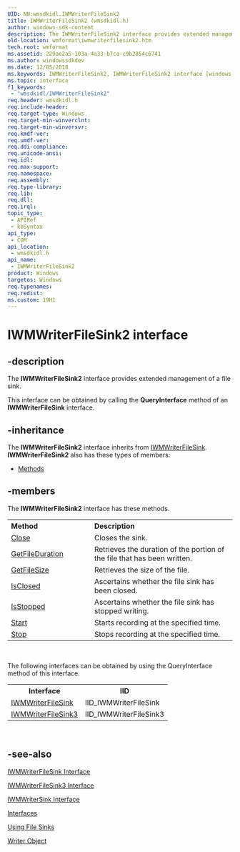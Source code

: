 ```yaml
---
UID: NN:wmsdkidl.IWMWriterFileSink2
title: IWMWriterFileSink2 (wmsdkidl.h)
author: windows-sdk-content
description: The IWMWriterFileSink2 interface provides extended management of a file sink.This interface can be obtained by calling the QueryInterface method of an IWMWriterFileSink interface.
old-location: wmformat\iwmwriterfilesink2.htm
tech.root: wmformat
ms.assetid: 229ae2a5-103a-4a33-b7ca-c9b2854c6741
ms.author: windowssdkdev
ms.date: 12/05/2018
ms.keywords: IWMWriterFileSink2, IWMWriterFileSink2 interface [windows Media Format], IWMWriterFileSink2 interface [windows Media Format],described, IWMWriterFileSink2Interface, wmformat.iwmwriterfilesink2, wmsdkidl/IWMWriterFileSink2
ms.topic: interface
f1_keywords: 
 - "wmsdkidl/IWMWriterFileSink2"
req.header: wmsdkidl.h
req.include-header: 
req.target-type: Windows
req.target-min-winverclnt: 
req.target-min-winversvr: 
req.kmdf-ver: 
req.umdf-ver: 
req.ddi-compliance: 
req.unicode-ansi: 
req.idl: 
req.max-support: 
req.namespace: 
req.assembly: 
req.type-library: 
req.lib: 
req.dll: 
req.irql: 
topic_type:
 - APIRef
 - kbSyntax
api_type:
 - COM
api_location:
 - wmsdkidl.h
api_name:
 - IWMWriterFileSink2
product: Windows
targetos: Windows
req.typenames: 
req.redist: 
ms.custom: 19H1
---
```


# IWMWriterFileSink2 interface


## -description



The <b>IWMWriterFileSink2</b> interface provides extended management of a file sink.

This interface can be obtained by calling the <b>QueryInterface</b> method of an <b>IWMWriterFileSink</b> interface.




## -inheritance

The <b xmlns:loc="http://microsoft.com/wdcml/l10n">IWMWriterFileSink2</b> interface inherits from <a href="https://docs.microsoft.com/windows/desktop/api/wmsdkidl/nn-wmsdkidl-iwmwriterfilesink">IWMWriterFileSink</a>. <b>IWMWriterFileSink2</b> also has these types of members:
<ul>
<li><a href="https://docs.microsoft.com/">Methods</a></li>
</ul>

## -members

The <b>IWMWriterFileSink2</b> interface has these methods.
<table class="members" id="memberListMethods">
<tr>
<th align="left" width="37%">Method</th>
<th align="left" width="63%">Description</th>
</tr>
<tr data="declared;">
<td align="left" width="37%">
<a href="https://docs.microsoft.com/windows/desktop/api/wmsdkidl/nf-wmsdkidl-iwmwriterfilesink2-close">Close</a>
</td>
<td align="left" width="63%">
Closes the sink.

</td>
</tr>
<tr data="declared;">
<td align="left" width="37%">
<a href="https://docs.microsoft.com/windows/desktop/api/wmsdkidl/nf-wmsdkidl-iwmwriterfilesink2-getfileduration">GetFileDuration</a>
</td>
<td align="left" width="63%">
Retrieves the duration of the portion of the file that has been written.

</td>
</tr>
<tr data="declared;">
<td align="left" width="37%">
<a href="https://docs.microsoft.com/windows/desktop/api/wmsdkidl/nf-wmsdkidl-iwmwriterfilesink2-getfilesize">GetFileSize</a>
</td>
<td align="left" width="63%">
Retrieves the size of the file.

</td>
</tr>
<tr data="declared;">
<td align="left" width="37%">
<a href="https://docs.microsoft.com/windows/desktop/api/wmsdkidl/nf-wmsdkidl-iwmwriterfilesink2-isclosed">IsClosed</a>
</td>
<td align="left" width="63%">
Ascertains whether the file sink has been closed.

</td>
</tr>
<tr data="declared;">
<td align="left" width="37%">
<a href="https://docs.microsoft.com/windows/desktop/api/wmsdkidl/nf-wmsdkidl-iwmwriterfilesink2-isstopped">IsStopped</a>
</td>
<td align="left" width="63%">
Ascertains whether the file sink has stopped writing.

</td>
</tr>
<tr data="declared;">
<td align="left" width="37%">
<a href="https://docs.microsoft.com/windows/desktop/api/wmsdkidl/nf-wmsdkidl-iwmwriterfilesink2-start">Start</a>
</td>
<td align="left" width="63%">
Starts recording at the specified time.

</td>
</tr>
<tr data="declared;">
<td align="left" width="37%">
<a href="https://docs.microsoft.com/windows/desktop/api/wmsdkidl/nf-wmsdkidl-iwmwriterfilesink2-stop">Stop</a>
</td>
<td align="left" width="63%">
Stops recording at the specified time.

</td>
</tr>
</table> 

The following interfaces can be obtained by using the QueryInterface method of this interface.
<table>
<tr>
<th>Interface</th>
<th>IID</th>
</tr>
<tr>
<td>
<a href="https://docs.microsoft.com/windows/desktop/api/wmsdkidl/nn-wmsdkidl-iwmwriterfilesink">IWMWriterFileSink</a>
</td>
<td>IID_IWMWriterFileSink</td>
</tr>
<tr>
<td>
<a href="https://docs.microsoft.com/windows/desktop/api/wmsdkidl/nn-wmsdkidl-iwmwriterfilesink3">IWMWriterFileSink3</a>
</td>
<td>IID_IWMWriterFileSink3</td>
</tr>
</table> 


## -see-also




<a href="https://docs.microsoft.com/windows/desktop/api/wmsdkidl/nn-wmsdkidl-iwmwriterfilesink">IWMWriterFileSink Interface</a>



<a href="https://docs.microsoft.com/windows/desktop/api/wmsdkidl/nn-wmsdkidl-iwmwriterfilesink3">IWMWriterFileSink3 Interface</a>



<a href="https://docs.microsoft.com/windows/desktop/api/wmsdkidl/nn-wmsdkidl-iwmwritersink">IWMWriterSink Interface</a>



<a href="https://docs.microsoft.com/windows/desktop/wmformat/interfaces">Interfaces</a>



<a href="https://docs.microsoft.com/windows/desktop/wmformat/using-file-sinks">Using File Sinks</a>



<a href="https://docs.microsoft.com/windows/desktop/wmformat/writer-object">Writer Object</a>
 

 


